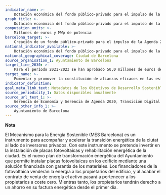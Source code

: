 ```yaml
---
indicator_name: >-
    Dotación económica del fondo público-privado para el impulso de la Agenda 2030 Barcelona
graph_title: >-
    Dotación económica del fondo público-privado para el impulso de la Agenda 2030 Barcelona
computation_units: >-
    Millones de euros y MWp de potencia
barcelona_target: >-
    Creación de un fondo público-privado para el impulso de la Agenda 2030 en Barcelona
national_indicator_available: >-
    Dotación económica del fondo público-privado para el impulso de la Agenda 2030 Barcelona
national_geographical_coverage: Ciudad de Barcelona
source_organisation_1: Ayuntamiento de Barcelona
target_line_2030: >-
    Para el período 2021-2023 se han aprobado 50,0 millones de euros del presupuesto del Ayuntamiento. Objetivo de inversión privada 2021-2023: 166,0 millones de euros. Objetivo de potencia instalada 2021-2023: 83,0 MWp
target_name: >-
    Fomentar y promover la constitución de alianzas eficaces en las esferas pública, público-privada y de la sociedad civil, aprovechando la experiencia y las estrategias de obtención de recursos de los partenariados
indicator_definition:
goal_meta_link_text: Metadatos de los Objetivos de Desarrollo Sostenible de las Naciones Unidas (pdf 894kB)
source_periodicity_1: Datos disponibles anualmente
source_url_text_1: >-
    Gerencia de Economía y Gerencia de Agenda 2030, Transición Digital y Deportes
source_other_info_1: >-
    Ayuntamiento de Barcelona
---
```

**Nota**

El Mecanismo para la Energía Sostenible (MES Barcelona) es un instrumento para acompañar y acelerar la transición energética de la ciutat al lado de inversores privados.
Con este instrumento se pretende invertir en la instalación de placas fotovoltaicas y rehabilitación energética de la ciudad.
Es el nuevo plan de transformación energética del Ayuntamiento que permite instalar placas fotovoltaicas en los edificio mediante una solución financiada con garantía de los materiales. Los financiadores de la fotovoltaica venderán la energía a los propietarios del edificio, y al acabar el contrato de venta de energía el activo pasará a pertenecer a los propietarios a coste cero. Mientras tanto, los propietarios tendrán derecho a un ahorro en su factura energética desde el primer día.
